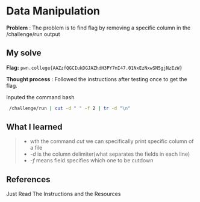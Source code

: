 # Data Manipulation

**Problem** : The problem is to find flag by removing a specific column in the /challenge/run output
## My solve

**Flag:** `pwn.college{AAZzfQGCIukDGJAZhdH3PY7mI47.01NxEzNxwSN5gjNzEzW}`

**Thought process** :   Followed the instructions after testing once to get the flag.


Inputed the command
bash
```bash
 /challenge/run | cut -d " " -f 2 | tr -d "\n"
```


## What I learned
> * wth the command *cut*  we can specifically print specific column of a file
> * *-d* is the column delimiter(what separates the fields in each line)
> * *-f* means field specifies which one to be cutdown


## References 
Just Read The Instructions and the Resources
